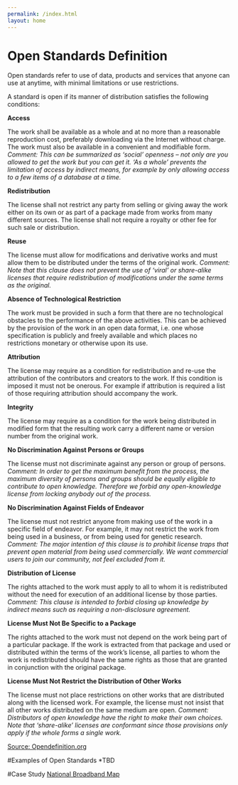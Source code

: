 ```yaml
---
permalink: /index.html
layout: home
---
```


Open Standards Definition
=========================

Open standards refer to use of data, products and services that anyone can use at anytime, with minimal limitations or use restrictions.

A standard is open if its manner of distribution satisfies the following conditions:

**Access**

The work shall be available as a whole and at no more than a reasonable reproduction cost, preferably downloading via the Internet without charge. The work must also be available in a convenient and modifiable form.
*Comment: This can be summarized as ‘social’ openness – not only are you allowed to get the work but you can get it. ‘As a whole’ prevents the limitation of access by indirect means, for example by only allowing access to a few items of a database at a time.*

**Redistribution**

The license shall not restrict any party from selling or giving away the work either on its own or as part of a package made from works from many different sources. The license shall not require a royalty or other fee for such sale or distribution.

**Reuse**

The license must allow for modifications and derivative works and must allow them to be distributed under the terms of the original work.
*Comment: Note that this clause does not prevent the use of ‘viral’ or share-alike licenses that require redistribution of modifications under the same terms as the original.*

**Absence of Technological Restriction**

The work must be provided in such a form that there are no technological obstacles to the performance of the above activities. This can be achieved by the provision of the work in an open data format, i.e. one whose specification is publicly and freely available and which places no restrictions monetary or otherwise upon its use.

**Attribution**

The license may require as a condition for redistribution and re-use the attribution of the contributors and creators to the work. If this condition is imposed it must not be onerous. For example if attribution is required a list of those requiring attribution should accompany the work.

**Integrity**

The license may require as a condition for the work being distributed in modified form that the resulting work carry a different name or version number from the original work.

**No Discrimination Against Persons or Groups**

The license must not discriminate against any person or group of persons.
*Comment: In order to get the maximum benefit from the process, the maximum diversity of persons and groups should be equally eligible to contribute to open knowledge. Therefore we forbid any open-knowledge license from locking anybody out of the process.*


**No Discrimination Against Fields of Endeavor**

The license must not restrict anyone from making use of the work in a specific field of endeavor. For example, it may not restrict the work from being used in a business, or from being used for genetic research.
*Comment: The major intention of this clause is to prohibit license traps that prevent open material from being used commercially. We want commercial users to join our community, not feel excluded from it.*


**Distribution of License**

The rights attached to the work must apply to all to whom it is redistributed without the need for execution of an additional license by those parties.
*Comment: This clause is intended to forbid closing up knowledge by indirect means such as requiring a non-disclosure agreement.*


**License Must Not Be Specific to a Package**

The rights attached to the work must not depend on the work being part of a particular package. If the work is extracted from that package and used or distributed within the terms of the work’s license, all parties to whom the work is redistributed should have the same rights as those that are granted in conjunction with the original package.


**License Must Not Restrict the Distribution of Other Works**

The license must not place restrictions on other works that are distributed along with the licensed work. For example, the license must not insist that all other works distributed on the same medium are open.
*Comment: Distributors of open knowledge have the right to make their own choices. Note that ‘share-alike’ licenses are conformant since those provisions only apply if the whole forms a single work.*



[Source: Opendefinition.org](http://opendefinition.org/)

#Examples of Open Standards
*TBD

#Case Study
[National Broadband Map](http://www.wilsoncenter.org/sites/default/files/National%20Broadband%20Map%20Wilson%20Center%20Case%20Study.pdf)